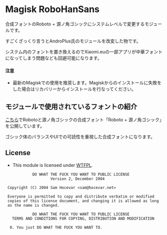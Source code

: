 # Magisk RoboHanSans

合成フォントのRoboto + 源ノ角ゴシックにシステムレベルで変更するモジュールです。

すごくざっくり言うとAndroPlus氏のモジュールを改変した物です。

システム内のフォントを置き換えるのでXiaomi.euの一部アプリが中華フォントになってしまう問題なども回避可能になります。

#### 注意

* 最新のMagiskでの使用を推奨します。Magiskからのインストールに失敗をした場合はリカバリーからインストールを行なってください。

## モジュールで使用されているフォントの紹介
[こちら](https://github.com/reindex-ot/RobotoSourceHanSans)でRobotoと源ノ角ゴシックの合成フォント「Roboto + 源ノ角ゴシック」を公開しています。

ゴシック体のバランスやUIでの可読性を重視した合成フォントになります。

## License

- This module is licensed under [WTFPL](http://www.wtfpl.net/).

```
            DO WHAT THE FUCK YOU WANT TO PUBLIC LICENSE
                    Version 2, December 2004

 Copyright (C) 2004 Sam Hocevar <sam@hocevar.net>

 Everyone is permitted to copy and distribute verbatim or modified
 copies of this license document, and changing it is allowed as long
 as the name is changed.

            DO WHAT THE FUCK YOU WANT TO PUBLIC LICENSE
   TERMS AND CONDITIONS FOR COPYING, DISTRIBUTION AND MODIFICATION

  0. You just DO WHAT THE FUCK YOU WANT TO.
```

